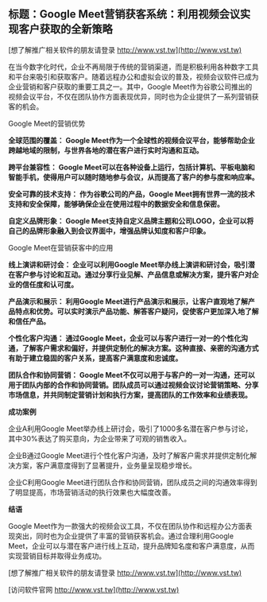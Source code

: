 ## **标题：Google Meet营销获客系统：利用视频会议实现客户获取的全新策略**

[想了解推广相关软件的朋友请登录 http://www.vst.tw](http://www.vst.tw)

在当今数字化时代，企业不再局限于传统的营销渠道，而是积极利用各种数字工具和平台来吸引和获取客户。随着远程办公和虚拟会议的普及，视频会议软件已成为企业营销和客户获取的重要工具之一。其中，Google Meet作为谷歌公司推出的视频会议平台，不仅在团队协作方面表现优异，同时也为企业提供了一系列营销获客的机会。

Google Meet的营销优势

**全球范围的覆盖： Google Meet作为一个全球性的视频会议平台，能够帮助企业跨越地域的限制，与世界各地的潜在客户进行实时沟通和互动。**

**跨平台兼容性： Google Meet可以在各种设备上运行，包括计算机、平板电脑和智能手机，使得用户可以随时随地参与会议，从而提高了客户的参与度和响应率。**

**安全可靠的技术支持： 作为谷歌公司的产品，Google Meet拥有世界一流的技术支持和安全保障，能够确保企业在使用过程中的数据安全和信息保密。**

**自定义品牌形象： Google Meet支持自定义品牌主题和公司LOGO，企业可以将自己的品牌形象融入到会议界面中，增强品牌认知度和客户印象。**

Google Meet在营销获客中的应用

**线上演讲和研讨会： 企业可以利用Google Meet举办线上演讲和研讨会，吸引潜在客户参与讨论和互动。通过分享行业见解、产品信息或解决方案，提升客户对企业的信任度和认可度。**

**产品演示和展示： 利用Google Meet进行产品演示和展示，让客户直观地了解产品特点和优势。可以实时演示产品功能、解答客户疑问，促使客户更加深入地了解和信任产品。**

**个性化客户沟通： 通过Google Meet，企业可以与客户进行一对一的个性化沟通，了解客户需求和偏好，并提供定制化的解决方案。这种直接、亲密的沟通方式有助于建立稳固的客户关系，提高客户满意度和忠诚度。**

**团队合作和协同营销： Google Meet不仅可以用于与客户的一对一沟通，还可以用于团队内部的合作和协同营销。团队成员可以通过视频会议讨论营销策略、分享市场信息，并共同制定营销计划和执行方案，提高团队的工作效率和业绩表现。**

**成功案例**

企业A利用Google Meet举办线上研讨会，吸引了1000多名潜在客户参与讨论，其中30%表达了购买意向，为企业带来了可观的销售收入。

企业B通过Google Meet进行个性化客户沟通，及时了解客户需求并提供定制化解决方案，客户满意度得到了显著提升，业务量呈现稳步增长。

企业C利用Google Meet进行团队合作和协同营销，团队成员之间的沟通效率得到了明显提高，市场营销活动的执行效果也大幅度改善。

**结语**

Google Meet作为一款强大的视频会议工具，不仅在团队协作和远程办公方面表现突出，同时也为企业提供了丰富的营销获客机会。通过合理利用Google Meet，企业可以与潜在客户进行线上互动，提升品牌知名度和客户满意度，从而实现营销目标并取得业务成功。

[想了解推广相关软件的朋友请登录 http://www.vst.tw](http://www.vst.tw)


[访问软件官网 http://www.vst.tw](http://www.vst.tw)

